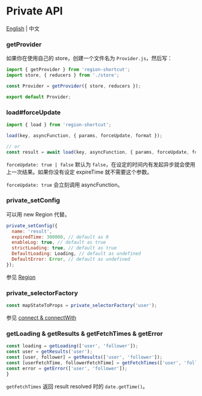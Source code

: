 # Private API

[English](https://github.com/regionjs/region-core/blob/master/docs/PrivateAPI-zh_CN.md) | 中文

### getProvider

如果你在使用自己的 store，创建一个文件名为 `Provider.js`，然后写：

```javascript
import { getProvider } from 'region-shortcut';
import store, { reducers } from './store';

const Provider = getProvider({ store, reducers });

export default Provider;
```

### load#forceUpdate

```javascript
import { load } from 'region-shortcut';

load(key, asyncFunction, { params, forceUpdate, format });

// or
const result = await load(key, asyncFunction, { params, forceUpdate, format });
```

`forceUpdate: true | false` 默认为 `false`，在设定的时间内有发起异步就会使用上一次结果。如果你没有设定 expireTime 就不需要这个参数。

`forceUpdate: true` 会立刻调用 asyncFunction。

### private_setConfig

可以用 new Region 代替。

```javascript
private_setConfig({
  name: 'result',
  expiredTime: 300000, // default as 0
  enableLog: true, // default as true
  strictLoading: true, // default as true
  DefaultLoading: Loading, // default as undefined
  DefaultError: Error, // default as undefined
});
```

参见 [Region](https://github.com/regionjs/region-core/blob/master/docs/Document-zh_CN.md#Region)

### private_selectorFactory

```javascript
const mapStateToProps = private_selectorFactory('user');
```

参见 [connect & connectWith](https://github.com/regionjs/region-core/blob/master/docs/Document-zh_CN.md#connect--connectWith)

### getLoading & getResults & getFetchTimes & getError

```javascript
const loading = getLoading(['user', 'follower']);
const user = getResults('user');
const [user, follower] = getResults(['user', 'follower']);
const [userFetchTime, followerFetchTime] = getFetchTimes(['user', 'follower']);
const error = getError(['user', 'follower']);
}
```

`getFetchTimes` 返回 result resolved 时的 `date.getTime()`。
